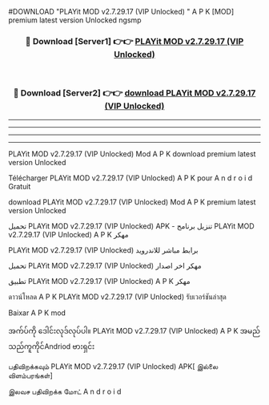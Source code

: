 #DOWNLOAD "PLAYit MOD v2.7.29.17 (VIP Unlocked) " A P K [MOD] premium latest version Unlocked ngsmp 



<div align="center">

<h3>🔴 Download [Server1] 👉👉 <a href="https://apkdownload12.web.app/?title=PLAYit MOD v2.7.29.17 (VIP Unlocked) ">PLAYit MOD v2.7.29.17 (VIP Unlocked)  </a></h3><br>

<h3>🔴 Download [Server2] 👉👉 <a href="https://apkdownload12.web.app/?title=PLAYit MOD v2.7.29.17 (VIP Unlocked) ">download PLAYit MOD v2.7.29.17 (VIP Unlocked)  </a></h3>
</div>


----------------------------------------------------------

----------------------------------------------------------

----------------------------------------------------------

----------------------------------------------------------


PLAYit MOD v2.7.29.17 (VIP Unlocked)  Mod A P K download premium latest version Unlocked

Télécharger  PLAYit MOD v2.7.29.17 (VIP Unlocked)  A P K pour A n d r o i d Gratuit

download PLAYit MOD v2.7.29.17 (VIP Unlocked)  Mod A P K premium latest version Unlocked

تحميل PLAYit MOD v2.7.29.17 (VIP Unlocked)  APK - تنزيل برنامج PLAYit MOD v2.7.29.17 (VIP Unlocked)  A P K مهكر

PLAYit MOD v2.7.29.17 (VIP Unlocked)  برابط مباشر للاندرويد

تحميل PLAYit MOD v2.7.29.17 (VIP Unlocked)  مهكر اخر اصدار

تطبيق PLAYit MOD v2.7.29.17 (VIP Unlocked)  A P K مهكر

ดาวน์โหลด A P K PLAYit MOD v2.7.29.17 (VIP Unlocked)  รับเวอร์ชันล่าสุด

Baixar A P K mod

အက်ပ်ကို ဒေါင်းလုဒ်လုပ်ပါ။ PLAYit MOD v2.7.29.17 (VIP Unlocked)  A P K အမည်သည်ကူကိုင်Andriod ဗားရှင်း

பதிவிறக்கவும் PLAYit MOD v2.7.29.17 (VIP Unlocked)  APK[ இல்லை விளம்பரங்கள்] 
 
இலவச பதிவிறக்க மோட் A n d r o i d




